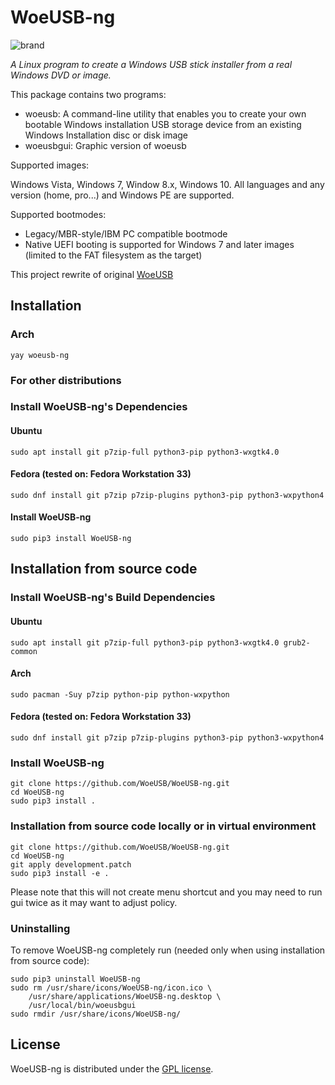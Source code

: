 # WoeUSB-ng
![brand](.github/woeusb-logo.png)

_A Linux program to create a Windows USB stick installer from a real Windows DVD or image._

This package contains two programs:

* woeusb: A command-line utility that enables you to create your own bootable Windows installation USB storage device from an existing Windows Installation disc or disk image
* woeusbgui: Graphic version of woeusb

Supported images:

Windows Vista, Windows 7, Window 8.x, Windows 10. All languages and any version (home, pro...) and Windows PE are supported.

Supported bootmodes:

* Legacy/MBR-style/IBM PC compatible bootmode
* Native UEFI booting is supported for Windows 7 and later images (limited to the FAT filesystem as the target)

This project rewrite of original [WoeUSB](https://github.com/slacka/WoeUSB) 

## Installation

### Arch
```shell
yay woeusb-ng
```

### For other distributions
### Install WoeUSB-ng's Dependencies
#### Ubuntu

```shell
sudo apt install git p7zip-full python3-pip python3-wxgtk4.0 
```

#### Fedora (tested on: Fedora Workstation 33)
```shell
sudo dnf install git p7zip p7zip-plugins python3-pip python3-wxpython4
```

#### Install WoeUSB-ng
```shell
sudo pip3 install WoeUSB-ng
```

## Installation from source code

### Install WoeUSB-ng's Build Dependencies
#### Ubuntu
```shell
sudo apt install git p7zip-full python3-pip python3-wxgtk4.0 grub2-common
```
#### Arch
```shell
sudo pacman -Suy p7zip python-pip python-wxpython
```
#### Fedora (tested on: Fedora Workstation 33) 
```shell
sudo dnf install git p7zip p7zip-plugins python3-pip python3-wxpython4
```
### Install WoeUSB-ng
```shell
git clone https://github.com/WoeUSB/WoeUSB-ng.git
cd WoeUSB-ng
sudo pip3 install .
```

### Installation from source code locally or in virtual environment 
```shell
git clone https://github.com/WoeUSB/WoeUSB-ng.git
cd WoeUSB-ng
git apply development.patch
sudo pip3 install -e .
```
Please note that this will not create menu shortcut and you may need to run gui twice as it may want to adjust policy. 

### Uninstalling

To remove WoeUSB-ng completely run (needed only when using installation from source code):
```shell
sudo pip3 uninstall WoeUSB-ng
sudo rm /usr/share/icons/WoeUSB-ng/icon.ico \
    /usr/share/applications/WoeUSB-ng.desktop \
    /usr/local/bin/woeusbgui
sudo rmdir /usr/share/icons/WoeUSB-ng/
```

## License
WoeUSB-ng is distributed under the [GPL license](https://github.com/WoeUSB/WoeUSB-ng/blob/master/COPYING).
